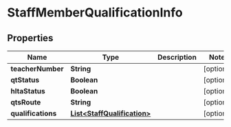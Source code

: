
# StaffMemberQualificationInfo

## Properties
Name | Type | Description | Notes
------------ | ------------- | ------------- | -------------
**teacherNumber** | **String** |  |  [optional]
**qtStatus** | **Boolean** |  |  [optional]
**hltaStatus** | **Boolean** |  |  [optional]
**qtsRoute** | **String** |  |  [optional]
**qualifications** | [**List&lt;StaffQualification&gt;**](StaffQualification.md) |  |  [optional]



